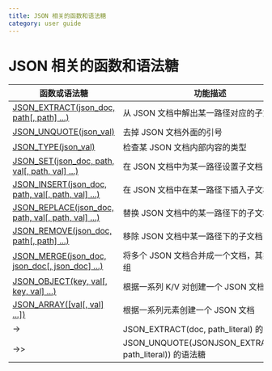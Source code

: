 ```yaml
---
title: JSON 相关的函数和语法糖
category: user guide
---
```


# JSON 相关的函数和语法糖

| 函数或语法糖                                                       | 功能描述                                                   |
| ------------------------------------------------------------------ | ---------------------------------------------------------- |
| [JSON_EXTRACT(json_doc, path[, path] ...)][json_extract]          | 从 JSON 文档中解出某一路径对应的子文档                     |
| [JSON_UNQUOTE(json_val)][json_unquote]                             | 去掉 JSON 文档外面的引号                                   |
| [JSON_TYPE(json_val)][json_type]                                   | 检查某 JSON 文档内部内容的类型                             |
| [JSON_SET(json_doc, path, val[, path, val] ...)][json_set]         | 在 JSON 文档中为某一路径设置子文档                         |
| [JSON_INSERT(json_doc, path, val[, path, val] ...)][json_insert]   | 在 JSON 文档中在某一路径下插入子文档                       |
| [JSON_REPLACE(json_doc, path, val[, path, val] ...)][json_replace] | 替换 JSON 文档中的某一路径下的子文档                       |
| [JSON_REMOVE(json_doc, path[, path] ...)][json_remove]             | 移除 JSON 文档中某一路径下的子文档                         |
| [JSON_MERGE(json_doc, json_doc[, json_doc] ...)][json_merge]       | 将多个 JSON 文档合并成一个文档，其类型为数组               |
| [JSON_OBJECT(key, val[, key, val] ...)][json_object]               | 根据一系列 K/V 对创建一个 JSON 文档                        |
| [JSON_ARRAY([val[, val] ...])][json_array]                         | 根据一系列元素创建一个 JSON 文档                           |
| ->                                                                 | JSON_EXTRACT(doc, path_literal) 的语法糖                   |
| ->>                                                                | JSON_UNQUOTE(JSONJSON_EXTRACT(doc, path_literal)) 的语法糖 |

[json_extract]: https://dev.mysql.com/doc/refman/5.7/en/json-search-functions.html#function_json-extract
[json_unquote]: https://dev.mysql.com/doc/refman/5.7/en/json-modification-functions.html#function_json-unquote
[json_type]: https://dev.mysql.com/doc/refman/5.7/en/json-attribute-functions.html#function_json-type
[json_set]: https://dev.mysql.com/doc/refman/5.7/en/json-modification-functions.html#function_json-set
[json_insert]: https://dev.mysql.com/doc/refman/5.7/en/json-modification-functions.html#function_json-insert
[json_replace]: https://dev.mysql.com/doc/refman/5.7/en/json-modification-functions.html#function_json-replace
[json_remove]: https://dev.mysql.com/doc/refman/5.7/en/json-modification-functions.html#function_json-remove
[json_merge]: https://dev.mysql.com/doc/refman/5.7/en/json-modification-functions.html#function_json-merge
[json_object]: https://dev.mysql.com/doc/refman/5.7/en/json-creation-functions.html#function_json-object
[json_array]: https://dev.mysql.com/doc/refman/5.7/en/json-creation-functions.html#function_json-array
